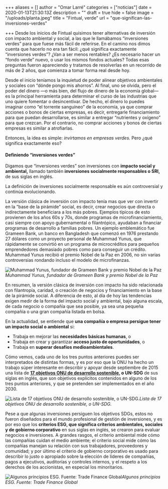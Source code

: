 +++
aliases = []
author = "Omar Larré"
categories = ["noticias"]
date = 2020-01-13T21:30:13Z
description = ""
draft = true
hide = false
image = "/uploads/planta.jpeg"
title = "Fintual, verde"
url = "que-significan-las-inversiones-verdes"

+++
Desde los inicios de Fintual quisimos tener alternativas de inversión con impacto ambiental y social, a las que le llamábamos “inversiones verdes” para que fuese más fácil de referirse. En el camino nos dimos cuenta que hacerlo no era tan fácil: ¿qué significa exactamente “inversiones verdes”? ¿Van a ser menos rentables? ¿Es necesario hacer un “fondo verde” nuevo, o usar los mismos fondos actuales? Todas esas preguntas fueron apareciendo y tratamos de resolverlas en un recorrido de más de 2 años, que comienza a tomar forma real desde hoy.

Desde el inicio teníamos la inquietud de poder alinear objetivos ambientales y sociales con “dónde pongo mis ahorros”. Al final, uno se olvida, pero el poder del dinero —o más bien, del flujo de dinero de la economía global— es la principal herramienta para determinar el curso de las industrias que uno quiere fomentar o desincentivar. De hecho, el dinero lo puedes imaginar como “el torrente sanguíneo” de la economía, ya que comprar acciones o bonos de ciertas empresas, es decir, entregarle financiamiento para que puedan desarrollarse, es similar a entregar “nutrientes y oxígeno” para que crezcan. Por el contrario, no comprar acciones y bonos de ciertas empresas es similar a atrofiarlas.

Entonces, la idea es simple: _invirtamos en empresas verdes._ Pero ¿qué significa exactamente eso?

#### Definiendo “inversiones verdes”

Digamos que “inversiones verdes” son inversiones con **impacto social y ambiental,** llamado también **inversiones socialmente responsables o SRI,** de sus siglas en inglés.

La definición de inversiones socialmente responsable es aún controversial y continúa evolucionando.

La versión clásica de inversión con impacto tenía mas que ver con invertir en la “base de la pirámide” social, es decir, crear negocios que directa o indirectamente beneficiara a los más pobres. Ejemplos típicos de esto provienen de los años 60s y 70s, donde programas de microfinanciamiento, casi siempre con apoyo gubernamental o filantrópico, ayudaban a financiar programas de desarrollo a familias pobres. Un ejemplo emblemático fue Grameen Bank, un banco en Bangladesh que comenzó en 1976 prestando 27 dólares como un proyecto personal de Muhammad Yunus, que rápidamente se convirtió en un programa de microcréditos para pequeños emprendedores demasiado pobres como para conseguir un crédito. Muhammad Yunus recibió el premio Nobel de la Paz en 2006, no sin varias controversias rondando incluso el modelo de microfinanzas.

![Muhammad Yunus, fundador de Grameen Bank y premio Nobel de la Paz](/uploads/yunus.jpg)_Muhammad Yunus, fundador de Grameen Bank y premio Nobel de la Paz_

En resumen, la versión clásica de inversión con impacto ha sido relacionada con filantropía, caridad, o creación de negocios y financiamiento en la base de la pirámide social. A diferencia de esto, al día de hoy las tendencias exigen medir de la forma del impacto social y ambiental, bajo alguna escala, de cada negocio o compañía que sea posible, ya sea una pequeña compañía o una gran compañía listada en bolsa.

En la actualidad, se entiende que **una compañía o empresa persigue tener un impacto social o ambiental** si:

* Trabaja en mejorar las **necesidades básicas humanas**, o
* Trabaja en crear y garantizar **acceso justo de oportunidades**, o
* Trabaja en **superar desafíos medioambientales**.

Cómo vemos, cada uno de los tres puntos anteriores puedes ser interpretados de distintas formas, y es por eso que la ONU ha hecho un trabajo súper interesante en describir y apoyar desde septiembre de 2015 una lista de [**17 objetivos ONU de desarrollo sostenible**](https://sustainabledevelopment.un.org/?menu=1300)**, o UN-SDG** de sus siglas en inglés, que son objetivos explícitos contenidos en alguno de los tres puntos anteriores, y que se pretenden ser implementados en el año 2030.

![Lista de 17 objetivos ONU de desarrollo sostenible, o UN-SDG.](/uploads/onugoals.png)_Lista de 17 objetivos ONU de desarrollo sostenible, o UN-SDG._

Pese a que algunas inversiones persiguen los objetivos SDGs, estos no fueron diseñados para el mundo profesional de gestión de inversiones, y es por eso que los **criterios ESG, que significa criterios ambientales, sociales y de gobierno corporativo** en sus siglas en inglés, se crearon para evaluar negocios e inversiones. A grandes rasgos, el criterio ambiental mide cómo las compañías cuidan el medio ambiente; el criterio social mide cómo las compañías manejan su relación con sus trabajadores, proveedores y comunidad; y por último el criterio de gobierno corporativo es usado para describir lo justo o apropiado sobre la elección de líderes de compañías, pagos a ejecutivos, auditorías y controles internos, y el respeto a los derechos de los accionistas, en especial los minoritarios.

![Algunos principios ESG. Fuente: Trade Finance Global](/uploads/esg.png)_Algunos principios ESG. Fuente: Trade Finance Global_